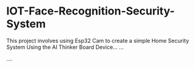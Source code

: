 # IOT-Face-Recognition-Security-System
This project involves using Esp32 Cam to create a simple Home Security System
Using the AI Thinker Board Device...
...

....
